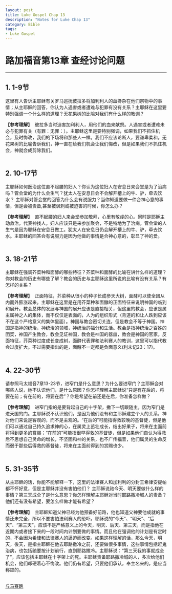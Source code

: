```yaml
--- 
layout: post
title: Luke Gospel Chap 13
description: "Notes for Luke Chap 13"
category: Bible
tags: 
- Luke Gospel
---
```


# 路加福音第13章 查经讨论问题

----------------

## 1. 1-9节<br>

这里有人告诉主耶稣有关罗马巡抚彼拉多将加利利人的血搀杂在他们祭物中的事情；从主耶稣的回答，你认为人遇害或者遭难与犯罪有没有关系？主耶稣在这里要特别强调一个什么样的道理？无花果树的比喻对我们有什么样的教训？<br>

**【参考理解】** &nbsp;彼拉多当时迫害加利利人，用他们的血来献祭。人遇害或者遭难未必与犯罪有关（有罪：无罪：）。主耶稣这里是要特别强调，如果我们不抓住机会，及时悔改，我们的下场将和那些人一样。我们不应该论断人，要谦卑柔和。无花果树的比喻告诉我们，神一直在给我们机会让我们悔改，但是如果我们不抓住机会，神就会成剪除我们。<br><br>

## 2. 10-17节<br>

主耶稣如何医治这位直不起腰的妇人？你认为这位妇人在安息日来会堂是为了治病吗？管会堂的为什么会生气？犹太人在安息日会不会解开槽上的牛、驴，牵去饮水？ 主耶稣对管会堂的回答为什么会有说服力？当你知道要做一件合神心意的事情，但是会被责备,甚至被讽刺或被迫害的时候，你怎么办？<br>

**【参考理解】** &nbsp;直不起腰的妇人来会堂参加敬拜，心里有敬虔的心。同时是耶稣主动救治，代表神找人。妇人应该只是来参加聚会，不是特地为了治病。管会堂的人生气是因为耶稣在安息日做工。犹太人在安息日仍会解开槽上的牛、驴，牵去饮水。主耶稣的回答会有说服力是因为他做的事情是合神心意的，彰显了神的爱。<br><br>

## 3. 18-21节<br>

主耶稣在强调芥菜种和面酵的哪些特征？芥菜种和面酵的比喻在讲什么样的道理？你对教会的历史有哪些了解？教会的历史与主耶稣这里所说的比喻有没有关系？有怎样的关系？<br>

**【参考理解】** &nbsp;正面特征，芥菜种从很小的种子长成参天大树，面酵可以使全团从内而外膨涨起来。主耶稣在这里是在用芥菜种和面酵的正面特征来说明神国的临到和展开。教会总体的发展与神国的展开应该是直接相关，但这里的教会，应该是属主属神之人的集体，而不仅仅是表面的，人为的组织形式（背道的和让人跌到应该不在这个严格意义的集体里面）。神国与教会密切关连，但是教会不等于神国。神国是指神的统治，神统治的领域，神统治的福分和生活。教会是指神统治之百姓的团契，神国产生教会，教会见证神国，教会是神国的器皿，教会是神国的官家。反面特征，芥菜种过度成长变成树，面酵代表罪和法利赛人的教训，这里可以指代教会过度扩大。不过需要指出的是，面酵不一定都是负面意义(利未记23：17)。<br><br>

## 4. 22-30节<br>

请参照马太福音7章13-23节，进窄门是什么意思？为什么要进窄门？主耶稣会对哪些人说，祂不认识他们，是什么原因？你怎样理解主耶稣说“只是有在后的，将要在前；有在前的，将要在后”？你是希望在前还是在后，你准备怎样做？<br>

**【参考理解】** &nbsp;进窄门指的是要背起自己的十字架，撇下一切跟随主，因为窄门是进天国的门。主耶稣说不认识他们，是因为他们没有和主耶稣建立个人的关系，神对他们来说是客观的，而不是主观的。“在后的”可能指得救较晚的基督徒，但是他们可以通过自己持久追求神的心，在属灵上茁壮成长，结出好果子，将来在主面前将得到更多的赏赐；“在前的”可能指很早得救的基督徒，但是如果他们自认为得救后不思想自己灵命的增长，不坚固和神的关系，也不广传福音，他们属灵的生命反而弱于那些后得救的基督徒，将来在主面前得到的赏赐也少。<br><br>

## 5. 31-35节<br>

从主耶稣的话，你能不能解释一下，这里的法律赛人和加利利的分封王希律安提帕都不怀好意，但是主耶稣并没有害怕他们？ 主耶稣说祂今天、明天要做什么样的事情？第三天成全了是什么意思？你怎样理解主耶稣对当时耶路撒冷城人的责备？他们还有没有希望，要怎么样做才能有希望？<br>

**【参考理解】** &nbsp;主耶稣知道父神已经为他预备好前路，他也知道父神要他成就的事情还未完全，所以不要害怕法利赛人的恐吓。耶稣说的“今天”、“明天”、“后天”、“第三天”，应该不是严格意义上的今天，明天、后天、第三天，而是指他在近期内或者接下来的一段时间内计划要做的事情。而且他在强调他的计划是有定时的，不会因为希律和法律赛人的逼迫而改变。如果这样理解的话，那么今天，明天，後天，是指主耶稣在他去耶路撒冷之前，还要做很多事情，这些事情包括赶鬼治病，也包括祂要按计划前行，直到耶路撒冷。主耶稣说：“第三天我的事就成全了”，应该包括主耶稣在十字架上的死。主耶稣责备耶路撒冷城的人，多次给他们机会，他们却硬着心不悔改。他们仍有希望，只要他们承认，奉主名来的，是应当称颂的。<br><br>

[与马赛跑](http://www.racingwithhorse.org/t/36#reply0)
